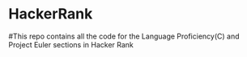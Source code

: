 # HackerRank
#This repo contains all the code for the Language Proficiency(C) and Project Euler sections in Hacker Rank
